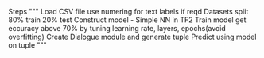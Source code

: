 Steps 
"""
Load CSV file
use numering for text labels if reqd
Datasets split 80% train 20% test
Construct model - Simple NN in TF2
Train model
get eccuracy above 70% by tuning learning rate, layers, epochs(avoid overfitting)
Create Dialogue module and generate tuple
Predict using model on tuple
"""
